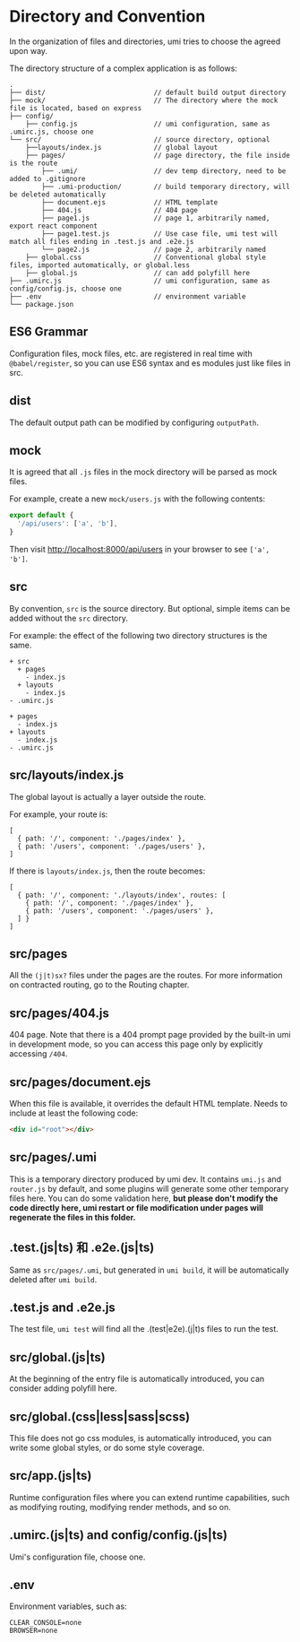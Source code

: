 # Directory and Convention

In the organization of files and directories, umi tries to choose the agreed upon way.

The directory structure of a complex application is as follows:

```
.
├── dist/                           // default build output directory
├── mock/                           // The directory where the mock file is located, based on express
├── config/
    ├── config.js                   // umi configuration, same as .umirc.js, choose one
└── src/                            // source directory, optional
    ├──layouts/index.js             // global layout
    ├── pages/                      // page directory, the file inside is the route
        ├── .umi/                   // dev temp directory, need to be added to .gitignore
        ├── .umi-production/        // build temporary directory, will be deleted automatically
        ├── document.ejs            // HTML template
        ├── 404.js                  // 404 page
        ├── page1.js                // page 1, arbitrarily named, export react component
        ├── page1.test.js           // Use case file, umi test will match all files ending in .test.js and .e2e.js
        └── page2.js                // page 2, arbitrarily named
    ├── global.css                  // Conventional global style files, imported automatically, or global.less
    ├── global.js                   // can add polyfill here
├── .umirc.js                       // umi configuration, same as config/config.js, choose one
├── .env                            // environment variable
└── package.json
```

## ES6 Grammar

Configuration files, mock files, etc. are registered in real time with `@babel/register`, so you can use ES6 syntax and es modules just like files in src.

## dist

The default output path can be modified by configuring `outputPath`.

## mock

It is agreed that all `.js` files in the mock directory will be parsed as mock files.

For example, create a new `mock/users.js` with the following contents:

```js
export default {
  '/api/users': ['a', 'b'],
}
```

Then visit [http://localhost:8000/api/users](http://localhost:8000/api/users) in your browser to see `['a', 'b']`.

## src

By convention, `src` is the source directory. But optional, simple items can be added without the `src` directory.

For example: the effect of the following two directory structures is the same.

```
+ src
  + pages
    - index.js
  + layouts
    - index.js
- .umirc.js
```

```
+ pages
  - index.js
+ layouts
  - index.js
- .umirc.js
```

## src/layouts/index.js

The global layout is actually a layer outside the route.

For example, your route is:

```
[
  { path: '/', component: './pages/index' },
  { path: '/users', component: './pages/users' },
]
```

If there is `layouts/index.js`, then the route becomes:

```
[
  { path: '/', component: './layouts/index', routes: [
    { path: '/', component: './pages/index' },
    { path: '/users', component: './pages/users' },
  ] }
]
```

## src/pages

All the `(j|t)sx?` files under the pages are the routes. For more information on contracted routing, go to the Routing chapter.

## src/pages/404.js

404 page. Note that there is a 404 prompt page provided by the built-in umi in development mode, so you can access this page only by explicitly accessing `/404`.

## src/pages/document.ejs

When this file is available, it overrides the default HTML template. Needs to include at least the following code:

```html
<div id="root"></div>
```

## src/pages/.umi

This is a temporary directory produced by umi dev. It contains `umi.js` and `router.js` by default, and some plugins will generate some other temporary files here. You can do some validation here, **but please don't modify the code directly here, umi restart or file modification under pages will regenerate the files in this folder.**

## .test.(js|ts) 和 .e2e.(js|ts)

Same as `src/pages/.umi`, but generated in `umi build`, it will be automatically deleted after `umi build`.

## .test.js and .e2e.js

The test file, `umi test` will find all the .(test|e2e).(j|t)s files to run the test.

## src/global.(js|ts)

At the beginning of the entry file is automatically introduced, you can consider adding polyfill here.

## src/global.(css|less|sass|scss)

This file does not go css modules, is automatically introduced, you can write some global styles, or do some style coverage.

## src/app.(js|ts)

Runtime configuration files where you can extend runtime capabilities, such as modifying routing, modifying render methods, and so on.

## .umirc.(js|ts) and config/config.(js|ts)

Umi's configuration file, choose one.

## .env

Environment variables, such as:

```
CLEAR_CONSOLE=none
BROWSER=none
```
